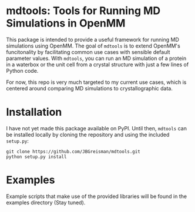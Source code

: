 # mdtools: Tools for Running MD Simulations in OpenMM

This package is intended to provide a useful framework for running MD
simulations using OpenMM. The goal of `mdtools` is to extend
OpenMM's funcitonality by facilitating common use cases with sensible default
parameter values. With `mdtools`, you can run an MD simulation of a protein in a
waterbox or the unit cell from a crystal structure with just a few lines of Python code.

For now, this repo is very much targeted to my current use cases, which is centered
around comparing MD simulations to crystallographic data.

# Installation

I have not yet made this package available on PyPI. Until then, `mdtools` can be
installed locally by cloning the repository and using the included `setup.py`:

```
git clone https://github.com/JBGreisman/mdtools.git
python setup.py install
```

# Examples

Example scripts that make use of the provided libraries will be found in the
examples directory (Stay tuned).


